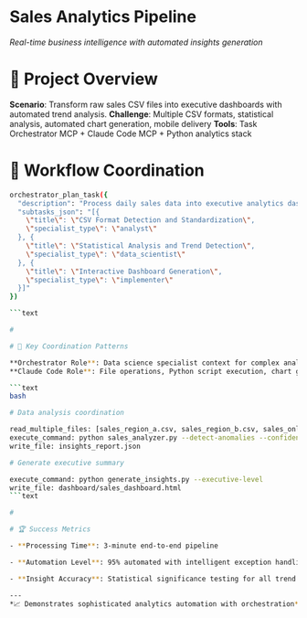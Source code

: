 

# Sales Analytics Pipeline

*Real-time business intelligence with automated insights generation*

#

# 🎯 Project Overview

**Scenario**: Transform raw sales CSV files into executive dashboards with automated trend analysis.
**Challenge**: Multiple CSV formats, statistical analysis, automated chart generation, mobile delivery
**Tools**: Task Orchestrator MCP + Claude Code MCP + Python analytics stack

#

# 🔄 Workflow Coordination

```bash
orchestrator_plan_task({
  "description": "Process daily sales data into executive analytics dashboard",
  "subtasks_json": "[{
    \"title\": \"CSV Format Detection and Standardization\",
    \"specialist_type\": \"analyst\"
  }, {
    \"title\": \"Statistical Analysis and Trend Detection\", 
    \"specialist_type\": \"data_scientist\"
  }, {
    \"title\": \"Interactive Dashboard Generation\",
    \"specialist_type\": \"implementer\"
  }]"
})

```text

#

# 🔄 Key Coordination Patterns

**Orchestrator Role**: Data science specialist context for complex analytics
**Claude Code Role**: File operations, Python script execution, chart generation

```text
bash

# Data analysis coordination

read_multiple_files: [sales_region_a.csv, sales_region_b.csv, sales_online.csv]
execute_command: python sales_analyzer.py --detect-anomalies --confidence=95%
write_file: insights_report.json

# Generate executive summary

execute_command: python generate_insights.py --executive-level
write_file: dashboard/sales_dashboard.html
```text

#

# 🏆 Success Metrics

- **Processing Time**: 3-minute end-to-end pipeline

- **Automation Level**: 95% automated with intelligent exception handling

- **Insight Accuracy**: Statistical significance testing for all trend claims

---
*📈 Demonstrates sophisticated analytics automation with orchestration*
